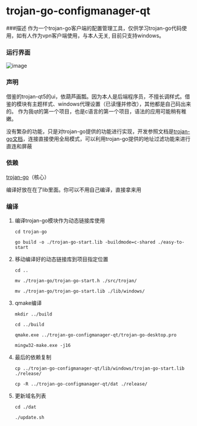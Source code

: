 # trojan-go-configmanager-qt
###描述
作为一个trojan-go客户端的配置管理工具，仅供学习trojan-go代码使用，如有人作为vpn客户端使用，与本人无关,
目前只支持windows。

### 运行界面
![image](https://user-images.githubusercontent.com/31812698/184277475-e9dc9100-e9ff-4fef-ae93-24555b66c914.png)

### 声明
借鉴的trojan-qt5的ui，依葫芦画瓢。因为本人是后端程序员，不擅长调样式。借鉴的模块有主题样式、windows代理设置（已读懂并修改），其他都是自己码出来的。
作为我qt的第一个项目，也是c语言的第一个项目，语法的应用可能稍有稚嫩。

没有繁杂的功能，只是对trojan-go提供的功能进行实现，开发参照文档是[trojan-go文档](https://p4gefau1t.github.io/trojan-go/)，连接直接使用全局模式，可以利用trojan-go提供的地址过滤功能来进行直连和屏蔽

### 依赖
[trojan-go](https://github.com/p4gefau1t/trojan-go)（核心）

编译好放在在了lib里面。你可以不用自己编译，直接拿来用

### 编译
1. 编译trojan-go模块作为动态链接库使用

      `cd trojan-go`
      
      `go build -o ./trojan-go-start.lib -buildmode=c-shared ./easy-to-start`
      

2. 移动编译好的动态链接库到项目指定位置

      `cd ..`
      
      `mv ./trojan-go/trojan-go-start.h ./src/trojan/`
      
      `mv ./trojan-go/trojan-go-start.lib ./lib/windows/`
      

3. qmake编译

      `mkdir ../build`

      `cd ../build`
      
      `qmake.exe ../trojan-go-configmanager-qt/trojan-go-desktop.pro`
      
      `mingw32-make.exe -j16 `
      

4. 最后的依赖复制

      `cp ../trojan-go-configmanager-qt/lib/windows/trojan-go-start.lib ./release/`
      
      `cp -R ../trojan-go-configmanager-qt/dat ./release/`
      

5. 更新域名列表

      `cd ./dat`
      
     `./update.sh`
     


